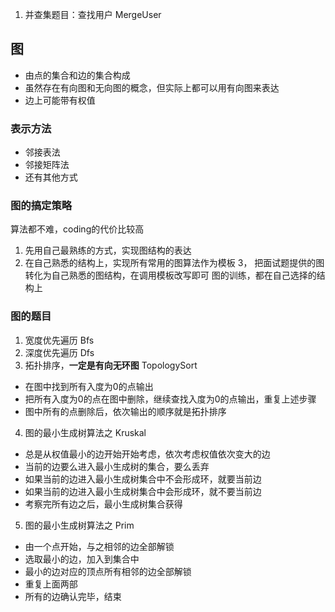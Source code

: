 1. 并查集题目：查找用户 MergeUser
## 图
- 由点的集合和边的集合构成
- 虽然存在有向图和无向图的概念，但实际上都可以用有向图来表达
- 边上可能带有权值
### 表示方法
- 邻接表法
- 邻接矩阵法
- 还有其他方式
### 图的搞定策略
算法都不难，coding的代价比较高
1. 先用自己最熟练的方式，实现图结构的表达
2. 在自己熟悉的结构上，实现所有常用的图算法作为模板
3， 把面试题提供的图转化为自己熟悉的图结构，在调用模板改写即可
图的训练，都在自己选择的结构上
### 图的题目
1. 宽度优先遍历  Bfs
2. 深度优先遍历  Dfs
3. 拓扑排序，**一定是有向无环图**  TopologySort
- 在图中找到所有入度为0的点输出
- 把所有入度为0的点在图中删除，继续查找入度为0的点输出，重复上述步骤
- 图中所有的点删除后，依次输出的顺序就是拓扑排序
4. 图的最小生成树算法之  Kruskal
- 总是从权值最小的边开始开始考虑，依次考虑权值依次变大的边
- 当前的边要么进入最小生成树的集合，要么丢弃
- 如果当前的边进入最小生成树集合中不会形成环，就要当前边
- 如果当前的边进入最小生成树集合中会形成环，就不要当前边
- 考察完所有边之后，最小生成树集合获得
5. 图的最小生成树算法之  Prim
- 由一个点开始，与之相邻的边全部解锁
- 选取最小的边，加入到集合中
- 最小的边对应的顶点所有相邻的边全部解锁
- 重复上面两部
- 所有的边确认完毕，结束